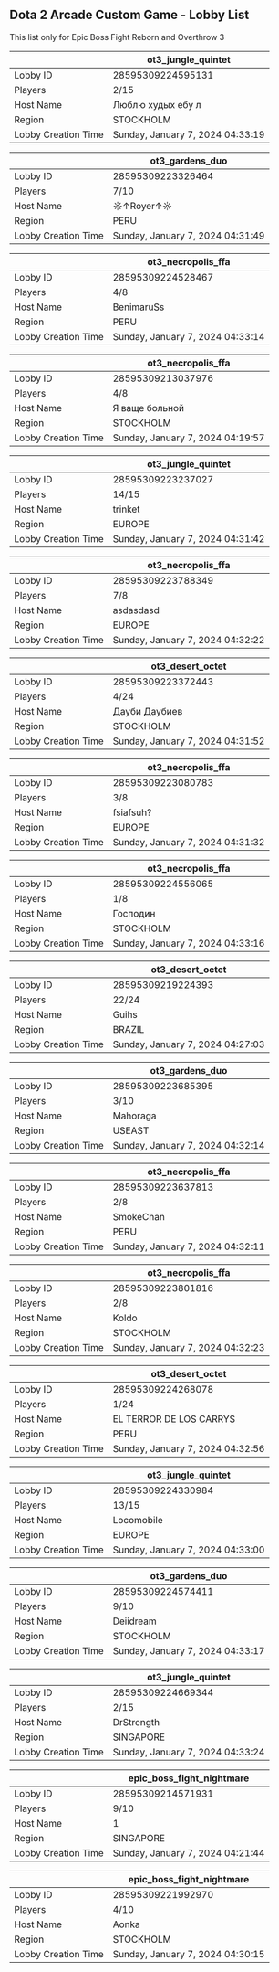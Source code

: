 ## Dota 2 Arcade Custom Game - Lobby List

This list only for Epic Boss Fight Reborn and Overthrow 3

|  | ot3_jungle_quintet |
| ------ | ------ |
| Lobby ID | 28595309224595131 |
| Players | 2/15 |
| Host Name | Люблю худых ебу л |
| Region | STOCKHOLM |
| Lobby Creation Time | Sunday, January 7, 2024 04:33:19 |


|  | ot3_gardens_duo |
| ------ | ------ |
| Lobby ID | 28595309223326464 |
| Players | 7/10 |
| Host Name | ☼↑Royer↑☼ |
| Region | PERU |
| Lobby Creation Time | Sunday, January 7, 2024 04:31:49 |


|  | ot3_necropolis_ffa |
| ------ | ------ |
| Lobby ID | 28595309224528467 |
| Players | 4/8 |
| Host Name | BenimaruSs |
| Region | PERU |
| Lobby Creation Time | Sunday, January 7, 2024 04:33:14 |


|  | ot3_necropolis_ffa |
| ------ | ------ |
| Lobby ID | 28595309213037976 |
| Players | 4/8 |
| Host Name | Я ваще больной |
| Region | STOCKHOLM |
| Lobby Creation Time | Sunday, January 7, 2024 04:19:57 |


|  | ot3_jungle_quintet |
| ------ | ------ |
| Lobby ID | 28595309223237027 |
| Players | 14/15 |
| Host Name | trinket |
| Region | EUROPE |
| Lobby Creation Time | Sunday, January 7, 2024 04:31:42 |


|  | ot3_necropolis_ffa |
| ------ | ------ |
| Lobby ID | 28595309223788349 |
| Players | 7/8 |
| Host Name | asdasdasd |
| Region | EUROPE |
| Lobby Creation Time | Sunday, January 7, 2024 04:32:22 |


|  | ot3_desert_octet |
| ------ | ------ |
| Lobby ID | 28595309223372443 |
| Players | 4/24 |
| Host Name | Дауби Даубиев |
| Region | STOCKHOLM |
| Lobby Creation Time | Sunday, January 7, 2024 04:31:52 |


|  | ot3_necropolis_ffa |
| ------ | ------ |
| Lobby ID | 28595309223080783 |
| Players | 3/8 |
| Host Name | fsiafsuh? |
| Region | EUROPE |
| Lobby Creation Time | Sunday, January 7, 2024 04:31:32 |


|  | ot3_necropolis_ffa |
| ------ | ------ |
| Lobby ID | 28595309224556065 |
| Players | 1/8 |
| Host Name | Господин |
| Region | STOCKHOLM |
| Lobby Creation Time | Sunday, January 7, 2024 04:33:16 |


|  | ot3_desert_octet |
| ------ | ------ |
| Lobby ID | 28595309219224393 |
| Players | 22/24 |
| Host Name | Guihs |
| Region | BRAZIL |
| Lobby Creation Time | Sunday, January 7, 2024 04:27:03 |


|  | ot3_gardens_duo |
| ------ | ------ |
| Lobby ID | 28595309223685395 |
| Players | 3/10 |
| Host Name | Mahoraga |
| Region | USEAST |
| Lobby Creation Time | Sunday, January 7, 2024 04:32:14 |


|  | ot3_necropolis_ffa |
| ------ | ------ |
| Lobby ID | 28595309223637813 |
| Players | 2/8 |
| Host Name | SmokeChan |
| Region | PERU |
| Lobby Creation Time | Sunday, January 7, 2024 04:32:11 |


|  | ot3_necropolis_ffa |
| ------ | ------ |
| Lobby ID | 28595309223801816 |
| Players | 2/8 |
| Host Name | Koldo |
| Region | STOCKHOLM |
| Lobby Creation Time | Sunday, January 7, 2024 04:32:23 |


|  | ot3_desert_octet |
| ------ | ------ |
| Lobby ID | 28595309224268078 |
| Players | 1/24 |
| Host Name | EL TERROR DE LOS CARRYS |
| Region | PERU |
| Lobby Creation Time | Sunday, January 7, 2024 04:32:56 |


|  | ot3_jungle_quintet |
| ------ | ------ |
| Lobby ID | 28595309224330984 |
| Players | 13/15 |
| Host Name | Locomobile | The Chimney |
| Region | EUROPE |
| Lobby Creation Time | Sunday, January 7, 2024 04:33:00 |


|  | ot3_gardens_duo |
| ------ | ------ |
| Lobby ID | 28595309224574411 |
| Players | 9/10 |
| Host Name | Deiidream |
| Region | STOCKHOLM |
| Lobby Creation Time | Sunday, January 7, 2024 04:33:17 |


|  | ot3_jungle_quintet |
| ------ | ------ |
| Lobby ID | 28595309224669344 |
| Players | 2/15 |
| Host Name | DrStrength |
| Region | SINGAPORE |
| Lobby Creation Time | Sunday, January 7, 2024 04:33:24 |


|  | epic_boss_fight_nightmare |
| ------ | ------ |
| Lobby ID | 28595309214571931 |
| Players | 9/10 |
| Host Name | 1 |
| Region | SINGAPORE |
| Lobby Creation Time | Sunday, January 7, 2024 04:21:44 |


|  | epic_boss_fight_nightmare |
| ------ | ------ |
| Lobby ID | 28595309221992970 |
| Players | 4/10 |
| Host Name | Aonka |
| Region | STOCKHOLM |
| Lobby Creation Time | Sunday, January 7, 2024 04:30:15 |


